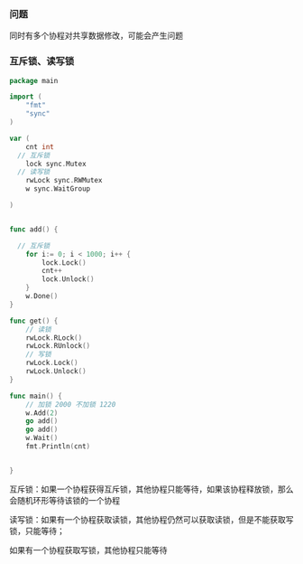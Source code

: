 ### 问题

同时有多个协程对共享数据修改，可能会产生问题





### 互斥锁、读写锁



```go
package main

import (
	"fmt"
	"sync"
)

var (
	cnt int
  // 互斥锁
	lock sync.Mutex
  // 读写锁
	rwLock sync.RWMutex
	w sync.WaitGroup

)


func add() {

  // 互斥锁
	for i:= 0; i < 1000; i++ {
		lock.Lock()
		cnt++
		lock.Unlock()
	}
	w.Done()
}

func get() {
	// 读锁
	rwLock.RLock()
	rwLock.RUnlock()
	// 写锁
	rwLock.Lock()
	rwLock.Unlock()
}

func main() {
	// 加锁 2000 不加锁 1220
	w.Add(2)
	go add()
	go add()
	w.Wait()
	fmt.Println(cnt)


}

```





互斥锁：如果一个协程获得互斥锁，其他协程只能等待，如果该协程释放锁，那么会随机环形等待该锁的一个协程





读写锁：如果有一个协程获取读锁，其他协程仍然可以获取读锁，但是不能获取写锁，只能等待；

如果有一个协程获取写锁，其他协程只能等待

